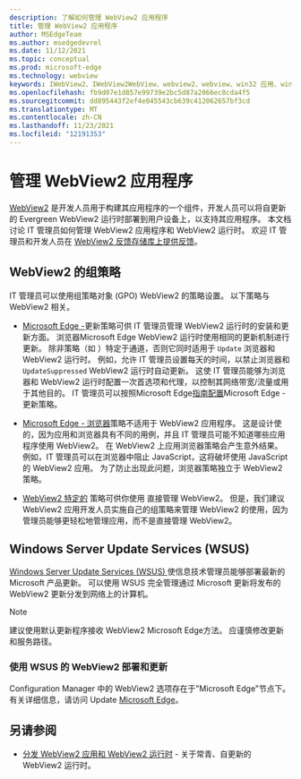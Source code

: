 ```yaml
---
description: 了解如何管理 WebView2 应用程序
title: 管理 WebView2 应用程序
author: MSEdgeTeam
ms.author: msedgedevrel
ms.date: 11/12/2021
ms.topic: conceptual
ms.prod: microsoft-edge
ms.technology: webview
keywords: IWebView2、IWebView2WebView、webview2、webview、win32 应用、win32、edge、ICoreWebView2、ICoreWebView2Host、浏览器控件、边缘 html、企业、组策略、可管理性
ms.openlocfilehash: fb9d07e1d857e99739e2bc5d87a2066ec8cda4f5
ms.sourcegitcommit: dd895443f2ef4e045543cb639c412062657bf3cd
ms.translationtype: MT
ms.contentlocale: zh-CN
ms.lasthandoff: 11/23/2021
ms.locfileid: "12191353"
---
```

# <a name="managing-webview2-applications"></a>管理 WebView2 应用程序

[WebView2](../index.md) 是开发人员用于构建其应用程序的一个组件，开发人员可以将自更新的 Evergreen WebView2 运行时部署到用户设备上，以支持其应用程序。  本文档讨论 IT 管理员如何管理 WebView2 应用程序和 WebView2 运行时。  欢迎 IT 管理员和开发人员在 [WebView2 反馈存储库上提供反馈](https://github.com/MicrosoftEdge/WebViewFeedback)。


<!-- ====================================================================== -->
## <a name="group-policies-for-webview2"></a>WebView2 的组策略

IT 管理员可以使用组策略对象 (GPO) WebView2 的策略设置。  以下策略与 WebView2 相关。

*   [Microsoft Edge -](/deployedge/microsoft-edge-update-policies)更新策略可供 IT 管理员管理 WebView2 运行时的安装和更新方面。  浏览器Microsoft Edge WebView2 运行时使用相同的更新机制进行更新。  除非策略（如 ）特定于通道，否则它同时适用于 `Update` 浏览器和 WebView2 运行时。  例如，允许 IT 管理员设置每天的时间，以禁止浏览器和 `UpdateSuppressed` WebView2 运行时自动更新。  这使 IT 管理员能够为浏览器和 WebView2 运行时配置一次首选项和代理，以控制其网络带宽/流量或用于其他目的。  IT 管理员可以按照Microsoft Edge[指南配置](/deployedge/configure-microsoft-edge)Microsoft Edge - 更新策略。

*   [Microsoft Edge - 浏览器](/deployedge/microsoft-edge-policies)策略不适用于 WebView2 应用程序。  这是设计使的，因为应用和浏览器具有不同的用例，并且 IT 管理员可能不知道哪些应用程序使用 WebView2。  在 WebView2 上应用浏览器策略会产生意外结果。  例如，IT 管理员可以在浏览器中阻止 JavaScript，这将破坏使用 JavaScript 的 WebView2 应用。  为了防止出现此问题，浏览器策略独立于 WebView2 策略。

*   [WebView2 特定的](/deployedge/microsoft-edge-webview-policies) 策略可供你使用<!--dev, or admin?--> 直接管理 WebView2。  但是，我们建议 WebView2 应用开发人员实施自己的组策略来管理 WebView2 的使用，因为管理员能够更轻松地管理应用，而不是直接管理 WebView2。


<!-- ====================================================================== -->
## <a name="windows-server-update-services-wsus"></a>Windows Server Update Services (WSUS)

[Windows Server Update Services (WSUS) ](/windows-server/administration/windows-server-update-services/get-started/windows-server-update-services-wsus)使信息技术管理员能够部署最新的 Microsoft 产品更新。 可以使用 WSUS 完全管理通过 Microsoft 更新将发布的 WebView2 更新分发到网络上的计算机。

> [!NOTE]
> 建议使用默认更新程序接收 WebView2 Microsoft Edge方法。 应谨慎修改更新和服务路径。

### <a name="webview2-deployment-and-update-using-wsus"></a>使用 WSUS 的 WebView2 部署和更新

Configuration Manager 中的 WebView2 选项存在于"Microsoft Edge"节点下。 有关详细信息，请访问 Update [Microsoft Edge](/mem/configmgr/apps/deploy-use/deploy-edge)。


## <a name="see-also"></a>另请参阅

*  [分发 WebView2 应用和 WebView2 运行时](./distribution.md) - 关于常青、自更新的 WebView2 运行时。
